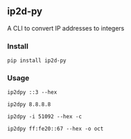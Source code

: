 ## ip2d-py

A CLI to convert IP addresses to integers

### Install

`pip install ip2d-py`
### Usage

`ip2dpy ::3 --hex`

`ip2dpy 8.8.8.8`

`ip2dpy -i 51092 --hex -c`

`ip2dpy ff:fe20::67 --hex -o oct`